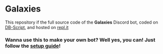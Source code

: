 # Galaxies
This repository if the full source code of the **Galaxies** Discord bot, coded on [DB-Script](https://www.db-script.xyz), and hosted on [repl.it](https://repl.it)


### Wanna use this to make your own bot? Well yes, you can! Just follow the [setup guide](https://github.com/Galaxies-Bot/Galaxies/wiki/Setup)!
